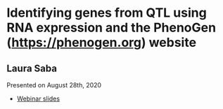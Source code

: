 # Identifying genes from QTL using RNA expression and the PhenoGen (https://phenogen.org) website

## Laura Saba

Presented on August 28th, 2020

- [Webinar slides](PhenoGen_webinar.pdf) 

